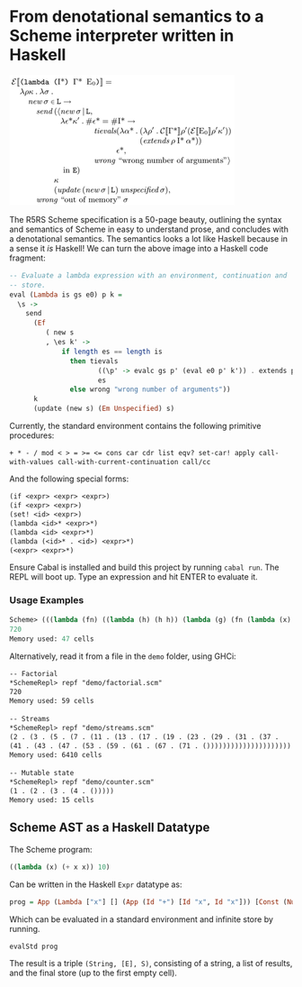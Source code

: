 # From denotational semantics to a Scheme interpreter written in Haskell
![R5RS denotational semantics for evaluating lambdas](lambda-def.png)

The R5RS Scheme specification is a 50-page beauty, outlining the
syntax and semantics of Scheme in easy to understand prose, and
concludes with a denotational semantics.  The semantics looks a lot
like Haskell because in a sense it _is_ Haskell!  We can turn the
above image into a Haskell code fragment:

```haskell
-- Evaluate a lambda expression with an environment, continuation and
-- store.
eval (Lambda is gs e0) p k =
  \s ->
    send
      (Ef
         ( new s
         , \es k' ->
             if length es == length is
               then tievals
                      ((\p' -> evalc gs p' (eval e0 p' k')) . extends p is)
                      es
               else wrong "wrong number of arguments"))
      k
      (update (new s) (Em Unspecified) s)
```

Currently, the standard environment contains the following primitive procedures:
```text
+ * - / mod < > = >= <= cons car cdr list eqv? set-car! apply call-with-values call-with-current-continuation call/cc
```

And the following special forms:
```text
(if <expr> <expr> <expr>)
(if <expr> <expr>)
(set! <id> <expr>)
(lambda <id>* <expr>*)
(lambda <id> <expr>*)
(lambda (<id>* . <id>) <expr>*)
(<expr> <expr>*)
```

Ensure Cabal is installed and build this project by running `cabal
run`.  The REPL will boot up.  Type an expression and hit ENTER to
evaluate it.

### Usage Examples
```scheme
Scheme> (((lambda (fn) ((lambda (h) (h h)) (lambda (g) (fn (lambda (x) ((g g) x)))))) (lambda (f) (lambda (n) (if (eqv? 0 n) 1 (* n (f (- n 1))))))) 6)
720
Memory used: 47 cells
```
Alternatively, read it from a file in the `demo` folder, using GHCi:
```text
-- Factorial
*SchemeRepl> repf "demo/factorial.scm" 
720
Memory used: 59 cells

-- Streams
*SchemeRepl> repf "demo/streams.scm" 
(2 . (3 . (5 . (7 . (11 . (13 . (17 . (19 . (23 . (29 . (31 . (37 . (41 . (43 . (47 . (53 . (59 . (61 . (67 . (71 . ()))))))))))))))))))))
Memory used: 6410 cells

-- Mutable state
*SchemeRepl> repf "demo/counter.scm" 
(1 . (2 . (3 . (4 . ()))))
Memory used: 15 cells
```
## Scheme AST as a Haskell Datatype
The Scheme program:
```scheme
((lambda (x) (+ x x)) 10)
```
Can be written in the Haskell `Expr` datatype as:
```haskell
prog = App (Lambda ["x"] [] (App (Id "+") [Id "x", Id "x"])) [Const (Number 10)]
```
Which can be evaluated in a standard environment and infinite store by running.

```haskell
evalStd prog
```
The result is a triple `(String, [E], S)`, consisting of a string, a
list of results, and the final store (up to the first empty cell).

